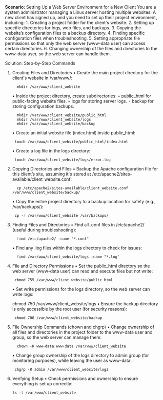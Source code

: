 **Scenario:** Setting Up a Web Server Environment for a New Client
You are a system administrator managing a Linux server hosting multiple websites. A new client has signed up, and you need to set up their project environment, including:
    1. Creating a project folder for the client's website.
    2. Setting up specific directories for logs, web files, and backups.
    3. Copying the website’s configuration files to a backup directory.
    4. Finding specific configuration files when troubleshooting.
    5. Setting appropriate file permissions so that only the web server (www-data user) can access certain directories.
    6. Changing ownership of the files and directories to the www-data user, so the web server can handle them.

Solution: Step-by-Step Commands
1. Creating Files and Directories
    • Create the main project directory for the client's website in /var/www/:
    ```
      mkdir /var/www/client_website
    ```
    • Inside the project directory, create subdirectories:
        ◦ public_html for public-facing website files.
        ◦ logs for storing server logs.
        ◦ backup for storing configuration backups.
    ```  
      mkdir /var/www/client_website/public_html
      mkdir /var/www/client_website/logs
      mkdir /var/www/client_website/backup
    ```
    • Create an initial website file (index.html) inside public_html:
     ``` 
      touch /var/www/client_website/public_html/index.html
     ```
    • Create a log file in the logs directory:
     ``` 
      touch /var/www/client_website/logs/error.log
     ```
2. Copying Directories and Files
    • Backup the Apache configuration file for this client’s site, assuming it's stored at /etc/apache2/sites-available/client_website.conf:
    ```  
      cp /etc/apache2/sites-available/client_website.conf /var/www/client_website/backup/
    ```
    • Copy the entire project directory to a backup location for safety (e.g., /var/backups/):
     ``` 
      cp -r /var/www/client_website /var/backups/
    ```
3. Finding Files and Directories
    • Find all .conf files in /etc/apache2/ (useful during troubleshooting):
    ``` 
      find /etc/apache2/ -name "*.conf"
    ```
    • Find any .log files within the logs directory to check for issues:
    ```
      find /var/www/client_website/logs -name "*.log"
    ```
4. File and Directory Permissions
    • Set the public_html directory so the web server (www-data user) can read and execute files but not write:
     ``` 
      chmod 755 /var/www/client_website/public_html
    ```
    • Set write permissions for the logs directory, so the web server can write logs:
      
      chmod 750 /var/www/client_website/logs
    • Ensure the backup directory is only accessible by the root user (for security reasons):
     ``` 
      chmod 700 /var/www/client_website/backup
    ```
5. File Ownership Commands (chown and chgrp)
    • Change ownership of all files and directories in the project folder to the www-data user and group, so the web server can manage them:
    ```  
      chown -R www-data:www-data /var/www/client_website
    ```
    • Change group ownership of the logs directory to admin group (for monitoring purposes), while leaving the user as www-data:
     ``` 
      chgrp -R admin /var/www/client_website/logs
    ```
6. Verifying Setup
    • Check permissions and ownership to ensure everything is set up correctly:
      ```
      ls -l /var/www/client_website
      ```